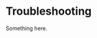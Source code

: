 [title]: # (Troubleshooting)
[tags]: # (XXX)
[priority]: # (13300)
# Troubleshooting
Something here.
